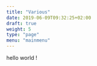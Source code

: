 ```yaml
---
title: "Various"
date: 2019-06-09T09:32:25+02:00
draft: true
weight: 5
type: "page"
menu: "mainmenu"
---
```

hello world !